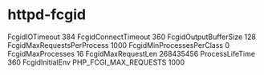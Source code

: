 # httpd-fcgid

FcgidIOTimeout 384
FcgidConnectTimeout 360
FcgidOutputBufferSize 128
FcgidMaxRequestsPerProcess 1000
FcgidMinProcessesPerClass 0
FcgidMaxProcesses 16
FcgidMaxRequestLen 268435456
ProcessLifeTime 360
FcgidInitialEnv PHP_FCGI_MAX_REQUESTS 1000
